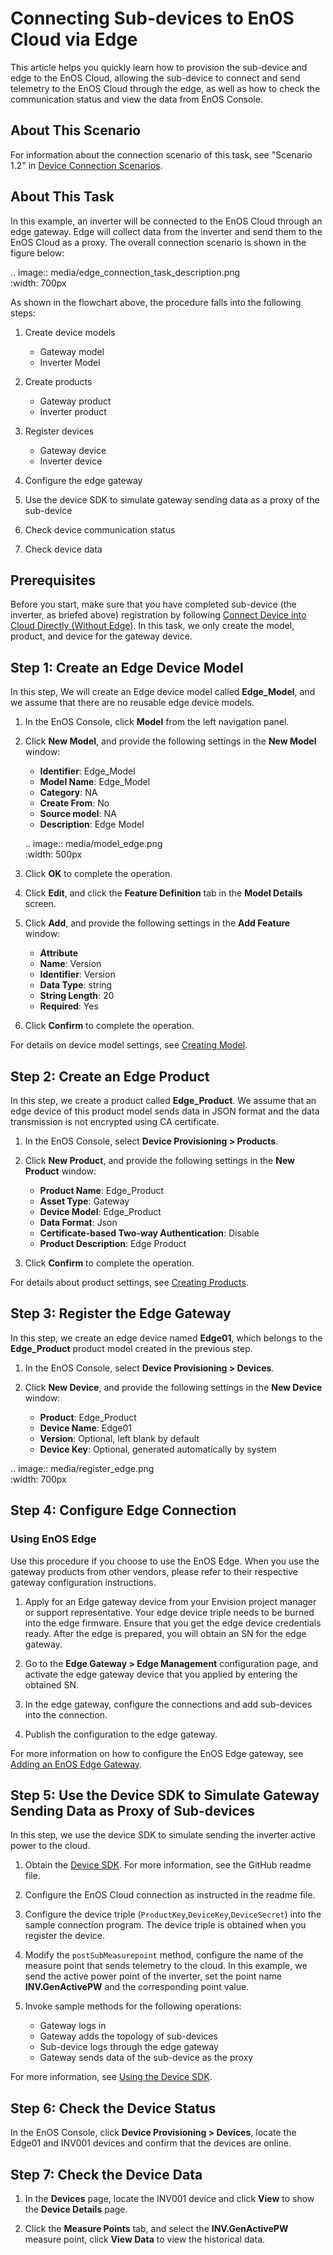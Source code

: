 # Connecting Sub-devices to EnOS Cloud via Edge

This article helps you quickly learn how to provision the sub-device and edge to the EnOS Cloud, allowing the sub-device to connect and send telemetry to the EnOS Cloud through the edge, as well as how to check the communication status and view the data from EnOS Console.


## About This Scenario
For information about the connection scenario of this task, see "Scenario 1.2" in [Device Connection Scenarios](connection_scenarios).


## About This Task

In this example, an inverter will be connected to the EnOS Cloud through an edge gateway. Edge will collect data from the inverter and send them to the EnOS Cloud as a proxy. The overall connection scenario is shown in the figure below:

.. image:: media/edge_connection_task_description.png   
     :width: 700px

As shown in the flowchart above, the procedure falls into the following steps:

1. Create device models

   - Gateway model
   - Inverter Model

2. Create products

   - Gateway product
   - Inverter product

3. Register devices

   - Gateway device
   - Inverter device

4. Configure the edge gateway

5. Use the device SDK to simulate gateway sending data as a proxy of the sub-device

6. Check device communication status

7. Check device data

## Prerequisites

Before you start, make sure that you have completed sub-device (the inverter, as briefed above) registration by following [Connect Device into Cloud Directly (Without Edge)](gettingstarted_device_connection). In this task, we only create the model, product, and device for the gateway device.

## Step 1: Create an Edge Device Model

In this step, We will create an Edge device model called **Edge_Model**, and we assume that there are no reusable edge device models.

1. In the EnOS Console, click **Model** from the left navigation panel.

2. Click **New Model**, and provide the following settings in the **New Model** window:

   - **Identifier**: Edge_Model
   - **Model Name**: Edge_Model
   - **Category**: NA
   - **Create From**: No
   - **Source model**: NA
   - **Description**: Edge Model

   .. image:: media/model_edge.png   
      :width: 500px

3. Click **OK** to complete the operation.

4. Click **Edit**, and click the **Feature Definition** tab in the **Model Details** screen.

5. Click **Add**, and provide the following settings in the **Add Feature** window:

   - **Attribute**
   - **Name**: Version
   - **Identifier**: Version
   - **Data Type**: string
   - **String Length**: 20
   - **Required**: Yes

6. Click **Confirm** to complete the operation.

For details on device model settings, see [Creating Model](model/creating_model).


## Step 2: Create an Edge Product

In this step, we create a product called **Edge_Product**. We assume that an edge device of this product model sends data in JSON format and the data transmission is not encrypted using CA certificate.

1. In the EnOS Console, select **Device Provisioning > Products**.

2. Click **New Product**, and provide the following settings in the **New Product** window:

   - **Product Name**: Edge_Product
   - **Asset Type**: Gateway
   - **Device Model**: Edge_Product
   - **Data Format**: Json
   - **Certificate-based Two-way Authentication**: Disable
   - **Product Description**: Edge Product

3. Click **Confirm** to complete the operation.

For details about product settings, see [Creating Products](cloud/creating_product).


## Step 3: Register the Edge Gateway

In this step, we create an edge device named **Edge01**, which belongs to the **Edge_Product** product model created in the previous step.

1. In the EnOS Console, select **Device Provisioning > Devices**.

2. Click **New Device**, and provide the following settings in the **New Device** window:

   - **Product**: Edge_Product
   - **Device Name**: Edge01
   - **Version**: Optional, left blank by default
   - **Device Key**: Optional, generated automatically by system

.. image:: media/register_edge.png   
   :width: 700px

## Step 4: Configure Edge Connection

### Using EnOS Edge

Use this procedure if you choose to use the EnOS Edge. When you use the gateway products from other vendors, please refer to their respective gateway configuration instructions.

1. Apply for an Edge gateway device from your Envision project manager or support representative. Your edge device triple needs to be burned into the edge firmware. Ensure that you get the edge device credentials ready. After the edge is prepared, you will obtain an SN for the edge gateway.

2. Go to the **Edge Gateway > Edge Management** configuration page, and activate the edge gateway device that you applied by entering the obtained SN.

3. In the edge gateway, configure the connections and add sub-devices into the connection.

4. Publish the configuration to the edge gateway.

For more information on how to configure the EnOS Edge gateway, see [Adding an EnOS Edge Gateway](edge/managing_edge).



## Step 5: Use the Device SDK to Simulate Gateway Sending Data as Proxy of Sub-devices

In this step, we use the device SDK to simulate sending the inverter active power to the cloud.

1. Obtain the [Device SDK](https://github.com/EnvisionIot/enos-mqtt-java-sdk). For more information, see the GitHub readme file.

2. Configure the EnOS Cloud connection as instructed in the readme file.

3. Configure the device triple (`ProductKey`,`DeviceKey`,`DeviceSecret`) into the sample connection program. The device triple is obtained when you register the device.

4. Modify the `postSubMeasurepoint` method, configure the name of the measure point that sends telemetry to the cloud. In this example, we send the active power point of the inverter, set the point name **INV.GenActivePW** and the corresponding point value.

5. Invoke sample methods for the following operations:

   - Gateway logs in
   - Gateway adds the topology of sub-devices
   - Sub-device logs through the edge gateway
   - Gateway sends data of the sub-device as the proxy

For more information, see [Using the Device SDK](device/using_java_sdk).


## Step 6: Check the Device Status

In the EnOS Console, click **Device Provisioning > Devices**, locate the Edge01 and INV001 devices and confirm that the devices are online.


## Step 7: Check the Device Data

1. In the **Devices** page, locate the INV001 device and click **View** to show the **Device Details** page.

2. Click the **Measure Points** tab, and select the **INV.GenActivePW** measure point, click **View Data** to view the historical data.
